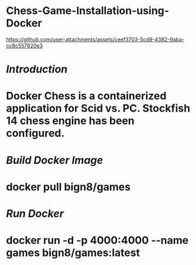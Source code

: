 # Chess-Game-Installation-using-Docker

https://github.com/user-attachments/assets/ceef3703-5cd9-4382-9aba-cc8c557820e3

# *Introduction*
# **Docker Chess is a containerized application for Scid vs. PC. Stockfish 14 chess engine has been configured.**

# *Build Docker Image*
# **docker pull bign8/games**

# *Run Docker*
# **docker run -d -p 4000:4000 --name games bign8/games:latest**
